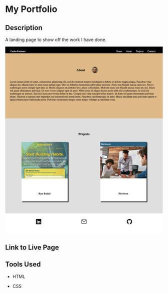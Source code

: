 # My Portfolio


## Description

A landing page to show off the work I have done.



![image](/assets/images/index.jpeg)


## Link to Live Page




## Tools Used

- HTML

- CSS